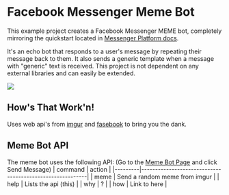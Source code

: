 # Facebook Messenger Meme Bot

This example project creates a Facebook Messenger MEME bot, completely
mirroring the quickstart located in [Messenger Platform docs](https://developers.facebook.com/docs/messenger-platform/guides/quick-start).

It's an echo bot that responds to a user's message by repeating their message back to them. It also sends a generic template when a message with "generic" text is received. This project is not dependent on any external libraries and can easily be extended.

![](https://i.imgur.com/RYUQcCZ.gif)

## How's That Work'n!

Uses web api's from [imgur](https://imgur.com) and [fasebook](https://fb.com) to bring you the dank.

## Meme Bot API

The meme bot uses the following API:
(Go to the [Meme Bot Page](https://www.facebook.com/Meme-Bot-463703117294048/) and click Send Message)
| command | action |
|---------|----------------------------------------------------------|
| meme    | Send a random meme from imgur |
| help    | Lists the api (this)                                     |
| why     | ?                                                        |
| how     | Link to here                                             |
